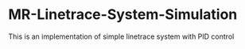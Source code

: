 # MR-Linetrace-System-Simulation
This is an implementation of simple linetrace system with PID control
